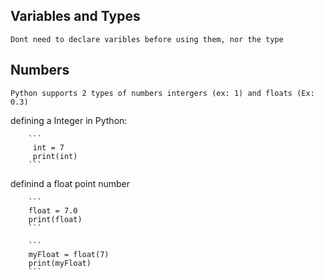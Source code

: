 ## Variables and Types

    Dont need to declare varibles before using them, nor the type 


## Numbers
    Python supports 2 types of numbers intergers (ex: 1) and floats (Ex: 0.3)

defining a Integer in Python: 

        ```
         int = 7
         print(int)
        ```

definind a float point number

        ```
        float = 7.0
        print(float)
        ```

        ```
        myFloat = float(7)
        print(myFloat)
        ```

